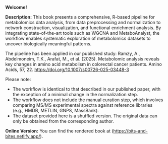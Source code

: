 **Welcome!** 

**Description:**
This book presents a comprehensive, R-based pipeline for metabolomics data analysis, from data preprocessing and normalization to network construction, visualization, and functional enrichment analysis. By integrating state-of-the-art tools such as WGCNA and MetaboAnalyst, the workflow enables systematic exploration of metabolomics datasets to uncover biologically meaningful patterns.

The pipeline has been applied in our published study: Ramzy, A., Abdelmoneim, T.K., Arafat, M., et al. (2025). Metabolomic analysis reveals key changes in amino acid metabolism in colorectal cancer patients. Amino Acids, 57, 22. https://doi.org/10.1007/s00726-025-03448-3


Please note:
- The workflow is identical to that described in our published paper, with the exception of a minimal change in the normalization step.
- The workflow does not include the manual curation step, which involves comparing MS/MS experimental spectra against reference libraries (e.g., HMDB, METLIN, GNPS, MassBank).
- The dataset provided here is a shuffled version. The original data can only be obtained from the corresponding author.

**Online Version:** 
You can find the rendered book at (https://bits-and-bites.netlify.app/). 
